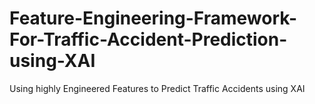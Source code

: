 # Feature-Engineering-Framework-For-Traffic-Accident-Prediction-using-XAI
Using highly Engineered Features to Predict Traffic Accidents using XAI
